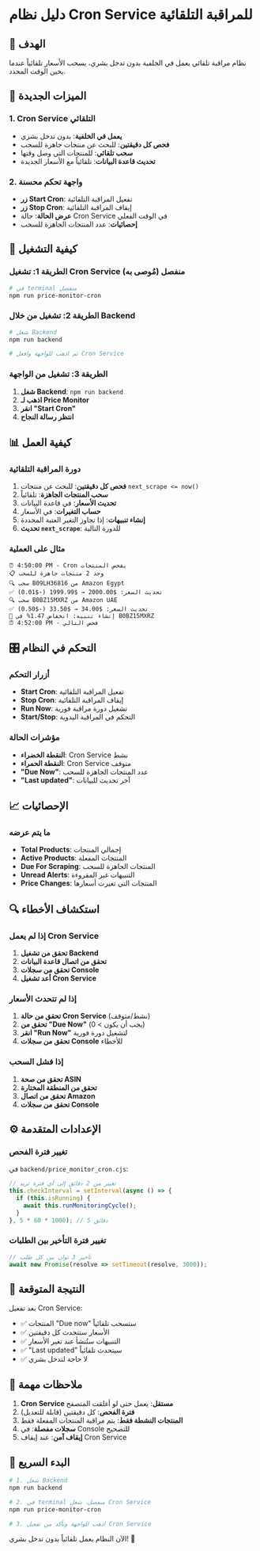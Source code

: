 # دليل نظام Cron Service للمراقبة التلقائية

## 🎯 الهدف
نظام مراقبة تلقائي يعمل في الخلفية بدون تدخل بشري، يسحب الأسعار تلقائياً عندما يحين الوقت المحدد.

## 🚀 الميزات الجديدة

### 1. Cron Service التلقائي
- **يعمل في الخلفية**: بدون تدخل بشري
- **فحص كل دقيقتين**: للبحث عن منتجات جاهزة للسحب
- **سحب تلقائي**: للمنتجات التي وصل وقتها
- **تحديث قاعدة البيانات**: تلقائياً مع الأسعار الجديدة

### 2. واجهة تحكم محسنة
- **زر Start Cron**: تفعيل المراقبة التلقائية
- **زر Stop Cron**: إيقاف المراقبة التلقائية
- **عرض الحالة**: حالة Cron Service في الوقت الفعلي
- **إحصائيات**: عدد المنتجات الجاهزة للسحب

## 🔧 كيفية التشغيل

### الطريقة 1: تشغيل Cron Service منفصل (مُوصى به)
```bash
# في terminal منفصل
npm run price-monitor-cron
```

### الطريقة 2: تشغيل من خلال Backend
```bash
# شغل Backend
npm run backend

# ثم اذهب للواجهة وافعل Cron Service
```

### الطريقة 3: تشغيل من الواجهة
1. **شغل Backend**: `npm run backend`
2. **اذهب لـ Price Monitor**
3. **انقر "Start Cron"**
4. **انتظر رسالة النجاح**

## 📊 كيفية العمل

### دورة المراقبة التلقائية
1. **فحص كل دقيقتين**: للبحث عن منتجات `next_scrape <= now()`
2. **سحب المنتجات الجاهزة**: تلقائياً
3. **تحديث الأسعار**: في قاعدة البيانات
4. **حساب التغيرات**: في الأسعار
5. **إنشاء تنبيهات**: إذا تجاوز التغير العتبة المحددة
6. **تحديث `next_scrape`**: للدورة التالية

### مثال على العملية
```
⏰ 4:50:00 PM - Cron يفحص المنتجات
📋 وجد 2 منتجات جاهزة للسحب
🔍 سحب B09LH36816 من Amazon Egypt
✅ تحديث السعر: $2000.00 → $1999.99 (-$0.01)
🔍 سحب B0BZ15MXRZ من Amazon UAE  
✅ تحديث السعر: $34.00 → $33.50 (-$0.50)
🚨 إنشاء تنبيه: انخفاض 1.47% في B0BZ15MXRZ
⏰ 4:52:00 PM - فحص التالي
```

## 🎛️ التحكم في النظام

### أزرار التحكم
- **Start Cron**: تفعيل المراقبة التلقائية
- **Stop Cron**: إيقاف المراقبة التلقائية
- **Run Now**: تشغيل دورة مراقبة فورية
- **Start/Stop**: التحكم في المراقبة اليدوية

### مؤشرات الحالة
- **النقطة الخضراء**: Cron Service نشط
- **النقطة الحمراء**: Cron Service متوقف
- **"Due Now"**: عدد المنتجات الجاهزة للسحب
- **"Last updated"**: آخر تحديث للبيانات

## 📈 الإحصائيات

### ما يتم عرضه
- **Total Products**: إجمالي المنتجات
- **Active Products**: المنتجات المفعلة
- **Due For Scraping**: المنتجات الجاهزة للسحب
- **Unread Alerts**: التنبيهات غير المقروءة
- **Price Changes**: المنتجات التي تغيرت أسعارها

## 🔍 استكشاف الأخطاء

### إذا لم يعمل Cron Service
1. **تحقق من تشغيل Backend**
2. **تحقق من اتصال قاعدة البيانات**
3. **تحقق من سجلات Console**
4. **أعد تشغيل Cron Service**

### إذا لم تتحدث الأسعار
1. **تحقق من حالة Cron Service** (نشط/متوقف)
2. **تحقق من "Due Now"** (يجب أن يكون > 0)
3. **انقر "Run Now"** لتشغيل دورة فورية
4. **تحقق من سجلات Console** للأخطاء

### إذا فشل السحب
1. **تحقق من صحة ASIN**
2. **تحقق من المنطقة المختارة**
3. **تحقق من اتصال Amazon**
4. **تحقق من سجلات Console**

## ⚙️ الإعدادات المتقدمة

### تغيير فترة الفحص
في `backend/price_monitor_cron.cjs`:
```javascript
// تغيير من 2 دقائق إلى أي فترة تريد
this.checkInterval = setInterval(async () => {
  if (this.isRunning) {
    await this.runMonitoringCycle();
  }
}, 5 * 60 * 1000); // 5 دقائق
```

### تغيير فترة التأخير بين الطلبات
```javascript
// تأخير 3 ثوان بين كل طلب
await new Promise(resolve => setTimeout(resolve, 3000));
```

## 🎯 النتيجة المتوقعة

بعد تفعيل Cron Service:
- ✅ المنتجات "Due now" ستسحب تلقائياً
- ✅ الأسعار ستتحدث كل دقيقتين
- ✅ التنبيهات ستُنشأ عند تغير الأسعار
- ✅ "Last updated" سيتحدث تلقائياً
- ✅ لا حاجة لتدخل بشري

## 📝 ملاحظات مهمة

1. **Cron Service مستقل**: يعمل حتى لو أغلقت المتصفح
2. **فترة الفحص**: كل دقيقتين (قابلة للتعديل)
3. **المنتجات النشطة فقط**: يتم مراقبة المنتجات المفعلة فقط
4. **سجلات مفصلة**: في Console للتصحيح
5. **إيقاف آمن**: عند إيقاف Cron Service

## 🚀 البدء السريع

```bash
# 1. شغل Backend
npm run backend

# 2. في terminal منفصل، شغل Cron Service
npm run price-monitor-cron

# 3. اذهب للواجهة وتأكد من تفعيل Cron Service
```

الآن النظام يعمل تلقائياً بدون تدخل بشري! 🎉 